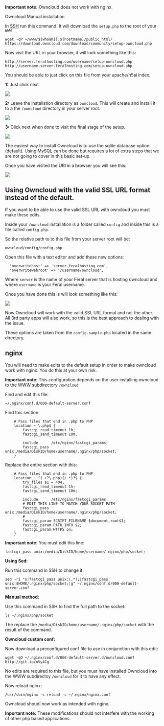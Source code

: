 
**Important note:** Owncloud does not work with nginx.

Owncloud Manual installation

In [SSH](https://www.feralhosting.com/faq/view?question=12) run this command. It will download the `setup.php` to the root of your `WWW`

~~~
wget -qP ~/www/$(whoami).$(hostname)/public_html/ https://download.owncloud.com/download/community/setup-owncloud.php
~~~

Now visit the URL in your browser, it will look something like this:

~~~
http://server.feralhosting.com/username/setup-owncloud.php
http://username.server.feralhosting.com/setup-owncloud.php
~~~

You should be able to just click on this file from your apache/h5ai index.

**1:** Just click next

![](https://raw.github.com/feralhosting/feralfilehosting/master/Feral%20Wiki/HTTP/Owncloud%20-%20Basic%20setup/web-install-1.png)

**2:** Leave the installation directory as `owncloud`. This will create and install it to a the `/owncloud` directory in your server root.

![](https://raw.github.com/feralhosting/feralfilehosting/master/Feral%20Wiki/HTTP/Owncloud%20-%20Basic%20setup/web-install-2.png)

**3:** Click next when done to visit the final stage of the setup.

![](https://raw.github.com/feralhosting/feralfilehosting/master/Feral%20Wiki/HTTP/Owncloud%20-%20Basic%20setup/web-install-3.png)

The easiest way to install Owncloud is to use the sqlite database option (default). Using MySQL can be done but requires a lot of extra steps that we are not going to cover in this basic set-up.

Once you have visited the URl in a browser you will see this:

![](https://raw.github.com/feralhosting/feralfilehosting/master/Feral%20Wiki/HTTP/Owncloud%20-%20Basic%20setup/1.png)

Using Owncloud with the valid SSL URL format instead of the default.
---

If you want to be able to use the valid SSL URL with owncloud you must make these edits.

Inside your `/owncloud` installation is a folder called `config` and inside this is a file called `config.php`.

So the relative path to to this file from your server root will be:

~~~
owncloud/config/config.php
~~~

Open this file with a text editor and add these new options:

~~~
  'overwritehost' => 'server.feralhosting.com',
  'overwritewebroot' => '/username/owncloud',
~~~

Where `server` is the name of your Feral server that is hosting owncloud and where `username` is your Feral username.

Once you have done this is will look something like this:

![](https://raw.github.com/feralhosting/feralfilehosting/master/Feral%20Wiki/HTTP/Owncloud%20-%20Basic%20setup/config.png)

Now Owncloud will work with the valid SSL URL format and not the other. All 3rd party apps will also work, so this is the best approach to dealing with the issue.

These options are taken from the `config.sample.php` located in the same directory.

nginx
---

You will need to make edits to the default setup in order to make owncloud work with nginx. You do this at your own risk.

**Important note:** This configuration depends on the user installing owncloud to the WWW subdirectory `/owncloud`

Find and edit this file:

~~~
~/.nginx/conf.d/000-default-server.conf
~~~

Find this section:

~~~
    # Pass files that end in .php to PHP
    location ~ \.php$ {
        fastcgi_read_timeout 1h;
        fastcgi_send_timeout 10m;

        include      /etc/nginx/fastcgi_params;
        fastcgi_pass unix:/media/DiskID/home/username/.nginx/php/socket;
    }
~~~

Replace the entire section with this:

~~~
    # Pass files that end in .php to PHP
    location ~ ^(.+?\.php)(/.*)?$ {
        try_files $1 = 404;
        fastcgi_read_timeout 1h;
        fastcgi_send_timeout 10m;

        include      /etc/nginx/fastcgi_params;
        # EDIT THIS LINE TO MATCH YOUR SOCKET PATH
        fastcgi_pass unix:/media/DiskID/home/username/.nginx/php/socket;
        #
        fastcgi_param SCRIPT_FILENAME $document_root$1;
        fastcgi_param PATH_INFO $2;
        fastcgi_param HTTPS on;
    }
~~~

**Important note:** You must edit this line:

~~~
fastcgi_pass unix:/media/DiskID/home/username/.nginx/php/socket;
~~~

**Using Sed:**

Run this command in SSH to change it:

~~~
sed -ri "s|fastcgi_pass unix:(.*);|fastcgi_pass unix:$HOME/.nginx/php/socket;|g" ~/.nginx/conf.d/000-default-server.conf
~~~

**Manual method:**

Use this command in SSH to find the full path to the socket:

~~~
ls ~/.nginx/php/socket
~~~

The replace the `/media/DiskID/home/username/.nginx/php/socket` with the result of the command.

**Owncloud custom conf:**

Now download a preconfigured conf file to use in conjunction with this edit:

~~~
wget -qO ~/.nginx/conf.d/000-default-server.d/owncloud.conf http://git.io/nVy4Cg
~~~

No edits are required to this file, but you must have installed Owncloud into the WWW subdirectoy `/owncloud` for it to have any effect.

Now reload nginx:

~~~
/usr/sbin/nginx -s reload -c ~/.nginx/nginx.conf
~~~

Owncloud shoudl now work as intended with nginx.

**Inportant note:** These modifications should not interfere with the working of other php based applications.



